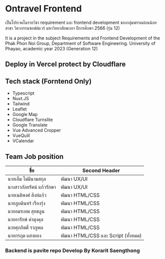# Ontravel Frontend

เป็นโปรเจคในรายวิชา requirement และ frontend development ของกลุ่มพรรคผ่อนน้อย สาขา วิศวกรรมซอฟต์แวร์ มหาวิทยาลัยพะเยา ปีการศึกษา 2566 (รุ่น 12)

It is a project in the subject Requirements and Frontend Development of the Phak Phon Noi Group, Department of Software Engineering. University of Phayao, academic year 2023 (Generation 12)

## Deploy in Vercel protect by Cloudflare

## Tech stack (Forntend Only)
- Typescript
- Nuxt.JS
- Tailwind
- Leaflet
- Google Map
- Cloudflare Turnslite
- Google Translate
- Vue Advanced Cropper
- VueQuill
- VCalendar

## Team Job position

| ชื่อ  | Second Header |
| ------------- | ------------- |
| นายเอ็ม ไม่มีนามสกุล  | พัฒนา UX/UI |
| นางสาวกัลยรัตน์ แก้วรักษา  | พัฒนา UX/UI |
| นายเนติพงศ์ สิงห์แก้ว  | พัฒนา HTML/CSS |
| นายภูบดินทร์ เรืองรุ่ง  | พัฒนา HTML/CSS |
| นายอมรเทพ สุทธลูน  | พัฒนา HTML/CSS |
| นายอารักษ์ คํามุงคุล  | พัฒนา HTML/CSS |
| นายศุภกิตติ์ ราญพล  | พัฒนา HTML/CSS |
| นายกรฤต แสงทอง  | พัฒนา HTML/CSS และ Script (ทั้งหมด)  |

### Backend is pavite repo Develop By Korarit Saengthong
